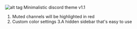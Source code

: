 ![alt tag](https://i.imgur.com/llPUjmw.png "FCKJesus")
Minimalistic discord theme v1.1
1. Muted channels will be highlighted in red
2. Custom color settings
3.A hidden sidebar that's easy to use
